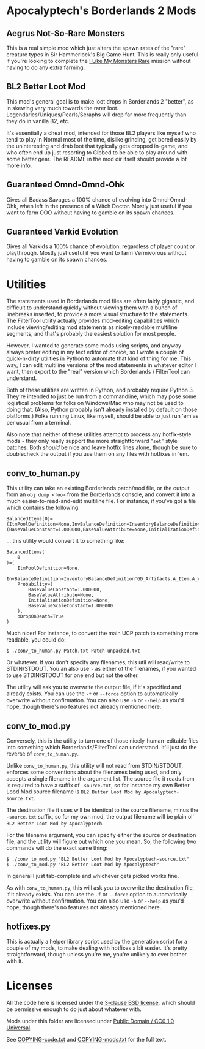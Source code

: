 Apocalyptech's Borderlands 2 Mods
=================================

Aegrus Not-So-Rare Monsters
---------------------------

This is a real simple mod which just alters the spawn rates of the "rare"
creature types in Sir Hammerlock's Big Game Hunt.  This is really only
useful if you're looking to complete the
[I Like My Monsters Rare](http://borderlands.wikia.com/wiki/I_Like_My_Monsters_Rare)
mission without having to do any extra farming.

BL2 Better Loot Mod
-------------------

This mod's general goal is to make loot drops in Borderlands 2 "better",
as in skewing very much towards the rarer loot.
Legendaries/Uniques/Pearls/Seraphs will drop far more frequently than they
do in vanilla B2, etc.

It's essentially a cheat mod, intended for those BL2 players like myself who
tend to play in Normal most of the time, dislike grinding, get bored easily by
the uninteresting and drab loot that typically gets dropped in-game, and who
often end up just resorting to Gibbed to be able to play around with some
better gear.  The README in the mod dir itself should provide a lot more info.

Guaranteed Omnd-Omnd-Ohk
------------------------

Gives all Badass Savages a 100% chance of evolving into Omnd-Omnd-Ohk, when
left in the presence of a Witch Doctor.  Mostly just useful if you want to
farm OOO without having to gamble on its spawn chances.

Guaranteed Varkid Evolution
---------------------------

Gives all Varkids a 100% chance of evolution, regardless of player count or
playthrough.  Mostly just useful if you want to farm Vermivorous without
having to gamble on its spawn chances.

Utilities
=========

The statements used in Borderlands mod files are often fairly gigantic, and
difficult to understand quickly without viewing them with a bunch of linebreaks
inserted, to provide a more visual structure to the statements.  The FilterTool
utility actually provides mod-editing capabilities which include viewing/editing
mod statements as nicely-readable multiline segments, and that's probably the
easiest solution for most people.

However, I wanted to generate some mods using scripts, and anyway always prefer
editing in my text editor of choice, so I wrote a couple of quick-n-dirty
utilities in Python to automate that kind of thing for me.  This way, I can
edit multiline versions of the mod statements in whatever editor I want, then
export to the "real" version which Borderlands / FilterTool can understand.

Both of these utilities are written in Python, and probably require Python 3.
They're intended to just be run from a commandline, which may pose some
logistical problems for folks on Windows/Mac who may not be used to doing that.
(Also, Python probably isn't already installed by default on those platforms.)
Folks running Linux, like myself, should be able to just run 'em as per usual
from a terminal.

Also note that neither of these utilities attempt to process any hotfix-style
mods - they only really support the more straightforward "`set`" style patches.
Both *should* be nice and leave hotfix lines alone, though be sure to
doublecheck the output if you use them on any files with hotfixes in 'em.

conv_to_human.py
----------------

This utility can take an existing Borderlands patch/mod file, or the output
from an `obj dump <foo>` from the Borderlands console, and convert it into a
much easier-to-read-and-edit multiline file.  For instance, if you've got a
file which contains the following:

    BalancedItems(0)=(ItmPoolDefinition=None,InvBalanceDefinition=InventoryBalanceDefinition'GD_Artifacts.A_Item.A_Vitality_Rare',Probability=(BaseValueConstant=1.000000,BaseValueAttribute=None,InitializationDefinition=None,BaseValueScaleConstant=1.000000),bDropOnDeath=True)

... this utility would convert it to something like:

    BalancedItems(
        0
    )=(
        ItmPoolDefinition=None,
        InvBalanceDefinition=InventoryBalanceDefinition'GD_Artifacts.A_Item.A_Vitality_Rare',
        Probability=(
            BaseValueConstant=1.000000,
            BaseValueAttribute=None,
            InitializationDefinition=None,
            BaseValueScaleConstant=1.000000
        ),
        bDropOnDeath=True
    )

Much nicer!  For instance, to convert the main UCP patch to something more
readable, you could do:

    $ ./conv_to_human.py Patch.txt Patch-unpacked.txt

Or whatever.  If you don't specify any filenames, this util will read/write
to STDIN/STDOUT.  You an also use `-` as either of the filenames, if you
wanted to use STDIN/STDOUT for one end but not the other.

The utility will ask you to overwrite the output file, if it's specified and
already exists.  You can use the `-f` or `--force` option to automatically
overwrite without confirmation.  You can also use `-h` or `--help` as you'd
hope, though there's no features not already mentioned here.

conv_to_mod.py
--------------

Conversely, this is the utility to turn one of those nicely-human-editable
files into something which Borderlands/FilterTool can understand.  It'll just
do the reverse of `conv_to_human.py`.

Unlike `conv_to_human.py`, this utility will not read from STDIN/STDOUT,
enforces some conventions about the filenames being used, and only accepts a
single filename in the argument list.  The source file it reads from is required
to have a suffix of `-source.txt`, so for instance my own Better Lood Mod source
filename is `BL2 Better Loot Mod by Apocalyptech-source.txt`.

The destination file it uses will be identical to the source filename, minus the
`-source.txt` suffix, so for my own mod, the output filename will be plain ol'
`BL2 Better Loot Mod by Apocalyptech`.

For the filename argument, you can specify either the source or destination file,
and the utility will figure out which one you mean.  So, the following two
commands will do the exact same thing:

    $ ./conv_to_mod.py "BL2 Better Loot Mod by Apocalyptech-source.txt"
    $ ./conv_to_mod.py "BL2 Better Loot Mod by Apocalyptech"

In general I just tab-complete and whichever gets picked works fine.

As with `conv_to_human.py`, this will ask you to overwrite the destination file,
if it already exists.  You can use the `-f` or `--force` option to automatically
overwrite without confirmation.  You can also use `-h` or `--help` as you'd hope,
though there's no features not already mentioned here.

hotfixes.py
-----------

This is actually a helper library script used by the generation script for a
couple of my mods, to make dealing with hotfixes a bit easier.  It's pretty
straightforward, though unless you're me, you're unlikely to ever bother with
it.

Licenses
========

All the code here is licensed under the
[3-clause BSD license](https://opensource.org/licenses/BSD-3-Clause),
which should be permissive enough to do just about whatever with.

Mods under this folder are licensed under
[Public Domain / CC0 1.0 Universal](https://creativecommons.org/publicdomain/zero/1.0/).

See [COPYING-code.txt](COPYING-code.txt) and [COPYING-mods.txt](COPYING-mods.txt)
for the full text.
